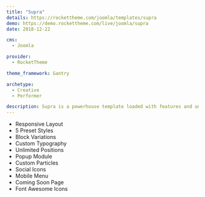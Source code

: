 ```yaml
---
title: "Supra"
details: https://rockettheme.com/joomla/templates/supra
demo: https://demo.rockettheme.com/live/joomla/supra
date: 2018-12-22

cms: 
  - Joomla

provider: 
  - RocketTheme

theme_framework: Gantry

archetype:
  - Creative
  - Performer

description: Supra is a powerhouse template loaded with features and uncompromising in its versatility. Build beautiful background slideshows in seconds, and customize your site with over 25 powerful particles that make setting up a complete website a snap.
---
```


* Responsive Layout
* 5 Preset Styles
* Block Variations
* Custom Typography
* Unlimited Positions
* Popup Module
* Custom Particles
* Social Icons
* Mobile Menu
* Coming Soon Page
* Font Awesome Icons	